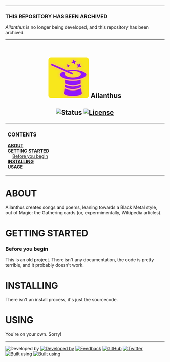 <!--
  Github Repository Template (https://github.com/APrettyCoolProgram/dotfiles-templates-and-gists-etc)
  Version: Version 20.7.200728.1200
  Authors: development@aprettycoolprogram.com
  Additional documentation: /AppResource/Doc/Proj/
-->

***
### THIS REPOSITORY HAS BEEN ARCHIVED
*Ailanthus* is no longer being developed, and this repository has been archived.

***

<h2 align="center">
  <br>
  <img src="https://github.com/APrettyCoolProgram/ailanthus/blob/master/repodata/img/ailanthus-logo-128x128.png" alt="Ailanthus" width="128">
  Ailanthus
  <br>
</h2>

<h2 align="center">

  ![Status](https://img.shields.io/badge/status-archived-red.svg)
  [![License](https://img.shields.io/github/license/aprettycoolprogram/ailanthus)](https://www.apache.org/licenses/LICENSE-2.0)

</h2>

<table>
<tr>
<td img src="repodata/img/spacer.png" alt="blank-spacer" width="800" height="1">

  ### CONTENTS
  [**ABOUT**](#about-crispydeven)<br>
  [**GETTING STARTED**](#getting-started)<br>
  &nbsp;&nbsp;&nbsp;&nbsp;[Before you begin](#before-you-begin)<br>
  [**INSTALLING**](#installation)<br>
  [**USAGE**](#usage)<br>

</td>
</tr>
</table>

# ABOUT
Ailanthus creates songs and poems, leaning towards a Black Metal style, out of Magic: the Gathering cards (or, expermimentally, Wikipedia articles).

# GETTING STARTED
### Before you begin
This is an old project. There isn't any documentation, the code is pretty terrible, and it probably doesn't work.

# INSTALLING
There isn't an install process, it's just the sourcecode. 

# USING
You're on your own. Sorry!

***

![Developed by](https://img.shields.io/badge/developed%20by-black.svg)&nbsp;[![Developed by](https://img.shields.io/badge/A%20Pretty%20Cool%20Program-17806D.svg)](https://aprettycoolprogram.com)&nbsp;[![Feedback](https://img.shields.io/badge/feedback@aprettycoolprogram.com-17806D.svg)](mailto:feedback@aprettycoolprogram.com)&nbsp;[![GitHub](https://img.shields.io/github/followers/aprettycoolprogram.svg?label=GitHub&style=social)](https://github.com/aprettycoolprogram)&nbsp;[![Twitter](https://img.shields.io/twitter/follow/aprettycoolprog.svg?label=Twitter&style=social)](https://twitter.com/aprettycoolprog)&nbsp;
<br>
![Built using](https://img.shields.io/badge/built%20using-black.svg)&nbsp;[![Built using](https://img.shields.io/badge/github--repository--template-blue.svg)](https://github.com/APrettyCoolProgram/dotfiles-templates-and-gists-etc)&nbsp;